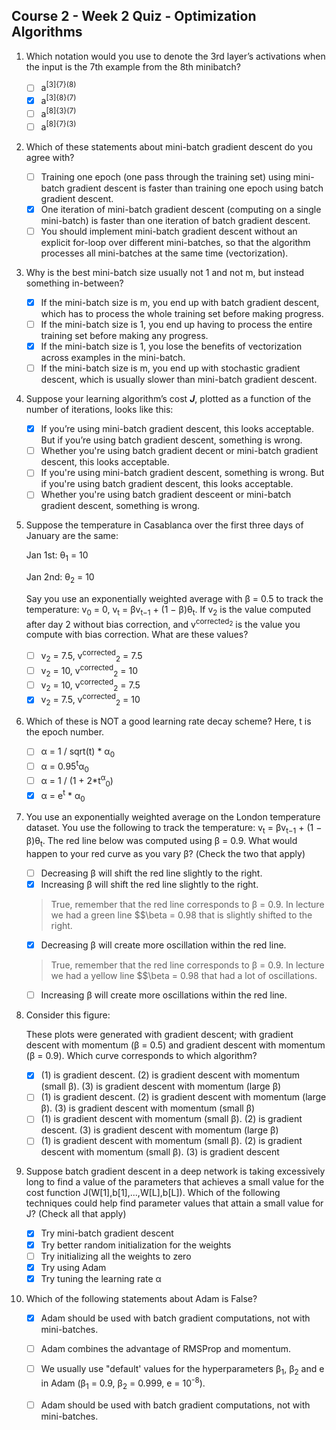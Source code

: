 ## Course 2 - Week 2 Quiz - Optimization Algorithms

1. Which notation would you use to denote the 3rd layer’s activations when the input is the 7th example from the 8th minibatch?

    - [ ] a<sup>[3]{7}(8)</sup>
    - [x] a<sup>[3]{8}(7)</sup>   
    - [ ] a<sup>[8]{3}(7)</sup>      
    - [ ] a<sup>[8]{7}(3)</sup>
    
2. Which of these statements about mini-batch gradient descent do you agree with?

    - [ ] Training one epoch (one pass through the training set) using mini-batch gradient descent is faster than training one epoch using batch gradient descent.  
    - [x] One iteration of mini-batch gradient descent (computing on a single mini-batch) is faster than one iteration of batch gradient descent.
    - [ ] You should implement mini-batch gradient descent without an explicit for-loop over different mini-batches, so that the algorithm processes all mini-batches at the same time (vectorization).
    
3. Why is the best mini-batch size usually not 1 and not m, but instead something in-between?

    - [x] If the mini-batch size is m, you end up with batch gradient descent, which has to process the whole training set before making progress.    
    - [ ] If the mini-batch size is 1, you end up having to process the entire training set before making any progress.
    - [x] If the mini-batch size is 1, you lose the benefits of vectorization across examples in the mini-batch.
    - [ ] If the mini-batch size is m, you end up with stochastic gradient descent, which is usually slower than mini-batch gradient descent.
    
4. Suppose your learning algorithm’s cost ***J***, plotted as a function of the number of iterations, looks like this:

    - [x] If you’re using mini-batch gradient descent, this looks acceptable. But if you’re using batch gradient descent, something is wrong.   
    - [ ] Whether you're using batch gradient decent or mini-batch gradient descent, this looks acceptable.   
    - [ ] If you're using mini-batch gradient descent, something is wrong. But if you're using  batch gradient descent, this looks acceptable.   
    - [ ] Whether you're using batch gradient desceent or mini-batch gradient descent, something is wrong.
   
5. Suppose the temperature in Casablanca over the first three days of January are the same:

    Jan 1st: θ<sub>1</sub> = 10
    
    Jan 2nd: θ<sub>2</sub> = 10
    
    Say you use an exponentially weighted average with β = 0.5 to track the temperature: v<sub>0</sub> = 0, v<sub>t</sub> = βv<sub>t−1</sub> + (1 − β)θ<sub>t</sub>. If v<sub>2</sub> is the value computed after day 2 without bias correction, and v<sup>corrected<sub>2</sub></sup> is the value you compute with bias correction. What are these values?

    - [ ] v<sub>2</sub> = 7.5, v<sup>corrected</sup><sub>2</sub> = 7.5    
    - [ ] v<sub>2</sub> = 10, v<sup>corrected</sup><sub>2</sub> = 10    
    - [ ] v<sub>2</sub> = 10, v<sup>corrected</sup><sub>2</sub> = 7.5   
    - [x] v<sub>2</sub> = 7.5, v<sup>corrected</sup><sub>2</sub> = 10
    
6. Which of these is NOT a good learning rate decay scheme? Here, t is the epoch number.

    - [ ] α = 1 / sqrt(t) * α<sub>0</sub>    
    - [ ] α = 0.95<sup>t</sup>α<sub>0</sub>    
    - [ ] α = 1 / (1 + 2*t<sup>α</sup><sub>0</sub>)
    - [x] α = e<sup>t</sup> * α<sub>0</sub> 
    
7. You use an exponentially weighted average on the London temperature dataset. You use the following to track the temperature: v<sub>t</sub> = βv<sub>t−1</sub> + (1 − β)θ<sub>t</sub>. The red line below was computed using β = 0.9. What would happen to your red curve as you vary β? (Check the two that apply)

    - [ ] Decreasing β will shift the red line slightly to the right.    
    - [x] Increasing β will shift the red line slightly to the right.
    
    > True, remember that the red line corresponds to β = 0.9. In lecture we had a green line $$\beta = 0.98 that is slightly shifted to the right.  
    
    - [x] Decreasing β will create more oscillation within the red line.
    
    > True, remember that the red line corresponds to β = 0.9. In lecture we had a yellow line $$\beta = 0.98 that had a lot of oscillations.
    
    - [ ] Increasing β will create more oscillations within the red line.
    
8. Consider this figure:

    These plots were generated with gradient descent; with gradient descent with momentum (β = 0.5) and gradient descent with momentum (β = 0.9). Which curve corresponds to which algorithm?

    - [x] (1) is gradient descent. (2) is gradient descent with momentum (small β). (3) is gradient descent with momentum (large β)
    - [ ] (1) is gradient descent. (2) is gradient descent with momentum (large β). (3) is gradient descent with momentum (small β)
    - [ ] (1) is gradient descent with momentum (small β). (2) is gradient descent. (3) is gradient descent with momentum (large β)   
    - [ ] (1) is gradient descent with momentum (small β). (2) is gradient descent with momentum (small β). (3) is gradient descent

9. Suppose batch gradient descent in a deep network is taking excessively long to find a value of the parameters that achieves a small value for the cost function J(W[1],b[1],...,W[L],b[L]). Which of the following techniques could help find parameter values that attain a small value for J? (Check all that apply)

    - [x] Try mini-batch gradient descent   
    - [x] Try better random initialization for the weights  
    - [ ] Try initializing all the weights to zero   
    - [x] Try using Adam   
    - [x] Try tuning the learning rate α  

10. Which of the following statements about Adam is False? 

    - [x] Adam should be used with batch gradient computations, not with mini-batches.   
    - [ ] Adam combines the advantage of RMSProp and momentum.  
    - [ ] We usually use "default' values for the hyperparameters β<sub>1</sub>, β<sub>2</sub> and e in Adam (β<sub>1</sub> = 0.9, β<sub>2</sub> = 0.999, e = 10<sup>-8</sup>).   
    - [ ] Adam should be used with batch gradient computations, not with mini-batches. 
   
  
  
  
    